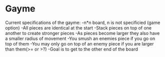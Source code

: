# Gayme
Current specifications of the gayme:
	-n*n board, n is not specificied (game option)
	-All pieces are identical at the start
	-Stack pieces on top of one another to create stronger pieces
	-As pieces become larger they also have a smaller radius of movement
	-You smush an enemies piece if you go on top of them
	-You may only go on top of an enemy piece if you are larger than them(>= or >?)
	-Goal is to get to the other end of the board